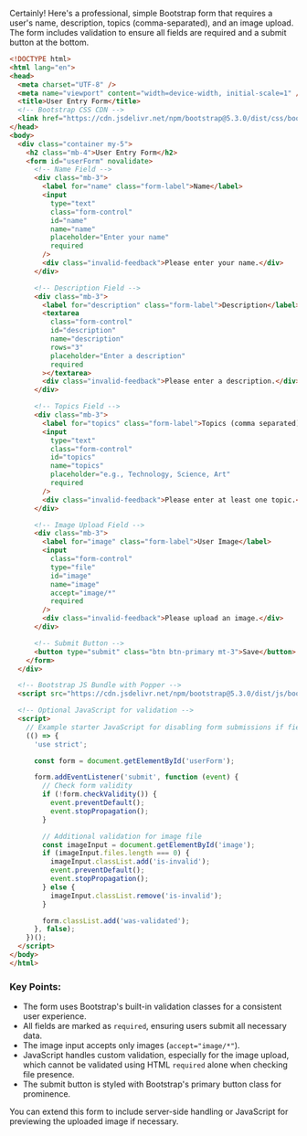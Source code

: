Certainly! Here's a professional, simple Bootstrap form that requires a user's name, description, topics (comma-separated), and an image upload. The form includes validation to ensure all fields are required and a submit button at the bottom.

```html
<!DOCTYPE html>
<html lang="en">
<head>
  <meta charset="UTF-8" />
  <meta name="viewport" content="width=device-width, initial-scale=1" />
  <title>User Entry Form</title>
  <!-- Bootstrap CSS CDN -->
  <link href="https://cdn.jsdelivr.net/npm/bootstrap@5.3.0/dist/css/bootstrap.min.css" rel="stylesheet" />
</head>
<body>
  <div class="container my-5">
    <h2 class="mb-4">User Entry Form</h2>
    <form id="userForm" novalidate>
      <!-- Name Field -->
      <div class="mb-3">
        <label for="name" class="form-label">Name</label>
        <input
          type="text"
          class="form-control"
          id="name"
          name="name"
          placeholder="Enter your name"
          required
        />
        <div class="invalid-feedback">Please enter your name.</div>
      </div>

      <!-- Description Field -->
      <div class="mb-3">
        <label for="description" class="form-label">Description</label>
        <textarea
          class="form-control"
          id="description"
          name="description"
          rows="3"
          placeholder="Enter a description"
          required
        ></textarea>
        <div class="invalid-feedback">Please enter a description.</div>
      </div>

      <!-- Topics Field -->
      <div class="mb-3">
        <label for="topics" class="form-label">Topics (comma separated)</label>
        <input
          type="text"
          class="form-control"
          id="topics"
          name="topics"
          placeholder="e.g., Technology, Science, Art"
          required
        />
        <div class="invalid-feedback">Please enter at least one topic.</div>
      </div>

      <!-- Image Upload Field -->
      <div class="mb-3">
        <label for="image" class="form-label">User Image</label>
        <input
          class="form-control"
          type="file"
          id="image"
          name="image"
          accept="image/*"
          required
        />
        <div class="invalid-feedback">Please upload an image.</div>
      </div>

      <!-- Submit Button -->
      <button type="submit" class="btn btn-primary mt-3">Save</button>
    </form>
  </div>

  <!-- Bootstrap JS Bundle with Popper -->
  <script src="https://cdn.jsdelivr.net/npm/bootstrap@5.3.0/dist/js/bootstrap.bundle.min.js"></script>

  <!-- Optional JavaScript for validation -->
  <script>
    // Example starter JavaScript for disabling form submissions if fields are invalid
    (() => {
      'use strict';

      const form = document.getElementById('userForm');

      form.addEventListener('submit', function (event) {
        // Check form validity
        if (!form.checkValidity()) {
          event.preventDefault();
          event.stopPropagation();
        }

        // Additional validation for image file
        const imageInput = document.getElementById('image');
        if (imageInput.files.length === 0) {
          imageInput.classList.add('is-invalid');
          event.preventDefault();
          event.stopPropagation();
        } else {
          imageInput.classList.remove('is-invalid');
        }

        form.classList.add('was-validated');
      }, false);
    })();
  </script>
</body>
</html>
```

### Key Points:
- The form uses Bootstrap's built-in validation classes for a consistent user experience.
- All fields are marked as `required`, ensuring users submit all necessary data.
- The image input accepts only images (`accept="image/*"`).
- JavaScript handles custom validation, especially for the image upload, which cannot be validated using HTML `required` alone when checking file presence.
- The submit button is styled with Bootstrap's primary button class for prominence.

You can extend this form to include server-side handling or JavaScript for previewing the uploaded image if necessary.